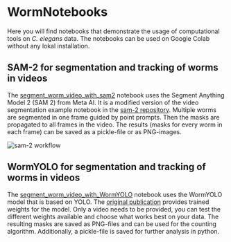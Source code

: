 # WormNotebooks
Here you will find notebooks that demonstrate the usage of computational tools on _C. elegans_ data. The notebooks can be used on Google Colab without any lokal installation.

## SAM-2 for segmentation and tracking of worms in videos
The [segment_worm_video_with_sam2](https://github.com/pwetterauer/WormNotebooks/blob/main/segment_worm_video_with_sam2.ipynb) notebook uses the Segment Anything Model 2 (SAM 2) from Meta AI. It is a modified version of the video segmentation example notebook in the [sam-2 repository](https://github.com/facebookresearch/sam2). Multiple worms are segmented in one frame guided by point prompts. Then the masks are propagated to all frames in the video. The results (masks for every worm in each frame) can be saved as a pickle-file or as PNG-images.

![sam-2 workflow](https://github.com/pwetterauer/WormNotebooks/blob/main/images/ilg5_sam2_workflow.png)

## WormYOLO for segmentation and tracking of worms in videos
The [segment_worm_video_with_WormYOLO](https://github.com/pwetterauer/WormNotebooks/blob/main/segment_worm_video_with_WormYOLO.ipynb) notebook uses the WormYOLO model that 
is based on YOLO. The [original publication](https://www.nature.com/articles/s41598-025-93533-0) provides trained weights for the model. Only a video needs to be provided, you can test the different weights available and choose what works best on your data. The resulting masks are saved as PNG-files and can be used for the counting algorithm. Additionally, a pickle-file is saved for further analysis in python.
